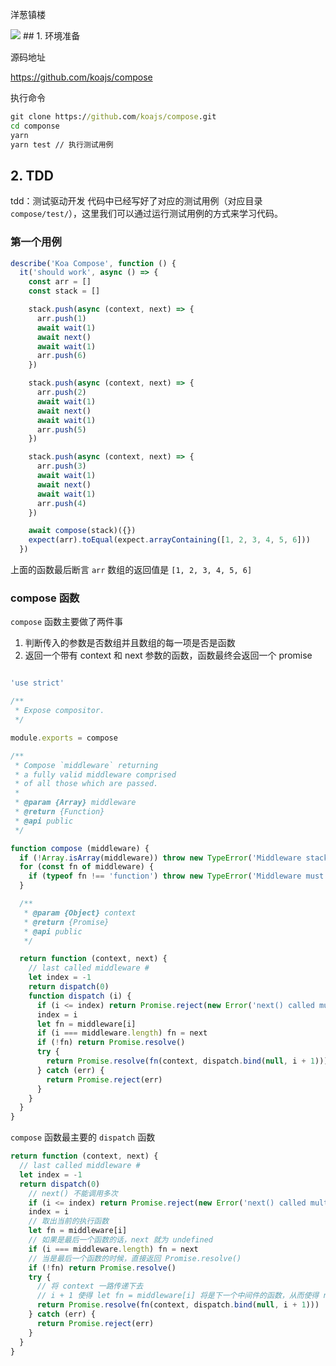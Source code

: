 洋葱镇楼

<img src="https://intranetproxy.alipay.com/skylark/lark/0/2022/png/58556699/1663231726114-d8a8e02d-b5ee-47ae-81ed-b371d659588d.png" />
## 1. 环境准备

源码地址

https://github.com/koajs/compose

执行命令

```cmd
git clone https://github.com/koajs/compose.git
cd componse
yarn
yarn test // 执行测试用例
```

## 2. TDD
tdd：测试驱动开发
代码中已经写好了对应的测试用例（对应目录 `compose/test/`），这里我们可以通过运行测试用例的方式来学习代码。

### 第一个用例
```javascript
describe('Koa Compose', function () {
  it('should work', async () => {
    const arr = []
    const stack = []

    stack.push(async (context, next) => {
      arr.push(1)
      await wait(1)
      await next()
      await wait(1)
      arr.push(6)
    })

    stack.push(async (context, next) => {
      arr.push(2)
      await wait(1)
      await next()
      await wait(1)
      arr.push(5)
    })

    stack.push(async (context, next) => {
      arr.push(3)
      await wait(1)
      await next()
      await wait(1)
      arr.push(4)
    })

    await compose(stack)({})
    expect(arr).toEqual(expect.arrayContaining([1, 2, 3, 4, 5, 6]))
  })

```
上面的函数最后断言 `arr` 数组的返回值是 `[1, 2, 3, 4, 5, 6]`
### compose 函数
`compose` 函数主要做了两件事
1. 判断传入的参数是否数组并且数组的每一项是否是函数
2. 返回一个带有 context 和 next 参数的函数，函数最终会返回一个 promise
```javascript

'use strict'

/**
 * Expose compositor.
 */

module.exports = compose

/**
 * Compose `middleware` returning
 * a fully valid middleware comprised
 * of all those which are passed.
 *
 * @param {Array} middleware
 * @return {Function}
 * @api public
 */

function compose (middleware) {
  if (!Array.isArray(middleware)) throw new TypeError('Middleware stack must be an array!')
  for (const fn of middleware) {
    if (typeof fn !== 'function') throw new TypeError('Middleware must be composed of functions!')
  }

  /**
   * @param {Object} context
   * @return {Promise}
   * @api public
   */

  return function (context, next) {
    // last called middleware #
    let index = -1
    return dispatch(0)
    function dispatch (i) {
      if (i <= index) return Promise.reject(new Error('next() called multiple times'))
      index = i
      let fn = middleware[i]
      if (i === middleware.length) fn = next
      if (!fn) return Promise.resolve()
      try {
        return Promise.resolve(fn(context, dispatch.bind(null, i + 1)))
      } catch (err) {
        return Promise.reject(err)
      }
    }
  }
}
```
`compose` 函数最主要的 `dispatch` 函数

```javascript
return function (context, next) {
  // last called middleware #
  let index = -1
  return dispatch(0)
    // next() 不能调用多次
    if (i <= index) return Promise.reject(new Error('next() called multiple times'))
    index = i
    // 取出当前的执行函数
    let fn = middleware[i]
    // 如果是最后一个函数的话，next 就为 undefined
    if (i === middleware.length) fn = next
    // 当是最后一个函数的时候，直接返回 Promise.resolve()
    if (!fn) return Promise.resolve()
    try {
      // 将 context 一路传递下去
      // i + 1 使得 let fn = middleware[i] 将是下一个中间件的函数，从而使得 next 函数的返回值将是下一个 fn 的返回值
      return Promise.resolve(fn(context, dispatch.bind(null, i + 1)))
    } catch (err) {
      return Promise.reject(err)
    }
  }
}
```



